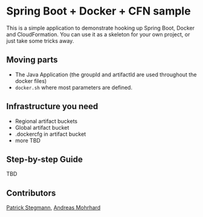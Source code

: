 # Spring Boot + Docker + CFN sample

This is a simple application to demonstrate hooking up Spring Boot, Docker and CloudFormation. You can use it as a skeleton
for your own project, or just take some tricks away.

## Moving parts

* The Java Application (the groupId and artifactId are used throughout the docker files)
* `docker.sh` where most parameters are defined.

## Infrastructure you need

* Regional artifact buckets
* Global artifact bucket
* .dockercfg in artifact bucket
* more TBD

## Step-by-step Guide

TBD

## Contributors

[Patrick Stegmann](https://github.com/wonderb0lt), [Andreas Mohrhard](mailto:andreas.mohrhard@cosee.biz)

